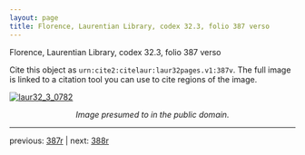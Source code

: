 ```yaml
---
layout: page
title: Florence, Laurentian Library, codex 32.3, folio 387 verso
---
```


Florence, Laurentian Library, codex 32.3, folio 387 verso

Cite this object as `urn:cite2:citelaur:laur32pages.v1:387v`.  The full image is linked to a citation tool you can use to cite regions of the image.

[![laur32_3_0782](http://www.homermultitext.org/iipsrv?IIIF=/project/homer/pyramidal/deepzoom/citelaur/laur32imgs/v1/laur32_3_0782.tif/full/800,/0/default.jpg)](http://www.homermultitext.org/ict2/?urn=urn:cite2:citelaur:laur32imgs.v1:laur32_3_0782) 

<p style="text-align: center; font-style: italic;">Image presumed to in the public domain.</p>

---

previous: [387r](../387r/) | next: [388r](../388r/)